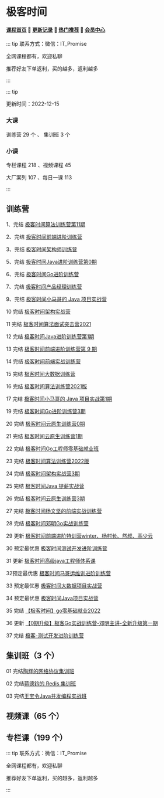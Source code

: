 # 极客时间

#### [**课程首页**](../../README.md) 💖 [**更新记录**](./gxjl-2023.md) 💖 [**热门推荐**](./rmtj.md) 💖 [**会员中心**](./vip.md)

::: tip
联系方式：微信：IT_Promise

全网课程都有，欢迎私聊

推荐好友下单返利，买的越多，返利越多

:::

::: tip

更新时间：2022-12-15

### 大课

训练营 29 个 、 集训班 3 个

### 小课

专栏课程 218 、视频课程 45

大厂案列 107 、每日一课 113

:::

## 训练营

1、完结 [极客时间算法训练营第11期](https://time.geekbang.org/college/algorithm/100034301)

2、完结 [极客时间前端进阶训练营](https://u.geekbang.org/subject/fe/100044701)

3、完结 [极客时间架构师训练营](https://u.geekbang.org/subject/arch/1000388)

5、完结 [极客时间Java进阶训练营第0期](https://u.geekbang.org/subject/java/1000579)

6、完结 [极客时间Go进阶训练营](https://u.geekbang.org/subject/go/1000607)

7、完结 [极客时间产品经理训练营](https://u.geekbang.org/subject/pm)

9、完结 [极客时间小马哥的 Java 项目实战营](https://u.geekbang.org/subject/java2nd/1000675)

10 完结 [极客时间架构实战营](https://u.geekbang.org/subject/arch2nd)

11 完结 [极客时间算法面试突击营2021](https://u.geekbang.org/subject/algorithm2nd/)

12 完结 [极客时间Java进阶训练营第1期](https://u.geekbang.org/subject/arch2nd)

13 完结 [极客时间前端进阶训练营第 9 期](https://u.geekbang.org/subject/fe)

14 完结 [极客时间前端实战训练营](https://u.geekbang.org/subject/fe2nd)

15 完结 [极客时间大数据训练营](https://u.geekbang.org/subject/bigdata)

16 完结 [极客时间算法训练营2021版](https://u.geekbang.org/subject/algorithm3rd)

17 完结 [极客时间小马哥的 Java 项目实战第1期](https://u.geekbang.org/subject/java2nd/1000675)

19 完结 [极客时间Go进阶训练营3期](https://u.geekbang.org/subject/go/1000607)

20 完结 [极客时间云原生训练营0期](https://u.geekbang.org/subject/cloudnative)

21 完结 [极客时间云原生训练营1期](https://u.geekbang.org/subject/cloudnative)

22 完结 [极客时间Go工程师零基础就业班](https://u.geekbang.org/subject/basicgo)

23 完结 [极客时间算法训练营2022版](https://u.geekbang.org/subject/algorithm3rd)

24 完结 [极客时间架构实战营3期](https://u.geekbang.org/subject/arch2nd)

25 完结 [极客时间Java 提薪实战营](https://u.geekbang.org/subject/java3rd)

26 完结 [极客时间云原生训练营3期](https://u.geekbang.org/subject/cloudnative)

27 完结 [极客时间杨文坚的前端实战训练营](https://u.geekbang.org/subject/fe3rd)

28 完结 [极客时间邓明Go实战训练营](https://u.geekbang.org/subject/go2nd)

29 更新 [极客时间前端进阶特训营winter、杨村长、然叔、高少云](https://u.geekbang.org/subject/fe4th)

30 预定最优惠 [极客时间测试开发进阶训练营](https://u.geekbang.org/subject/test)

31 更新 [极客时间高级java工程师体系课](https://u.geekbang.org/subject/java4th)

32预定最优惠 [极客时间马哥运维训进阶训练营](https://u.geekbang.org/subject/intro/1001198)

33 预定最优惠 [极客时间大数据项目实战营](https://time.geekbang.org/activity/promo?page_name=page_526)

34 预定最优惠 [极客时间Java项目实战营](https://u.geekbang.org/subject/intro/1003093)

35 完结 [【极客时间】go零基础就业2022](https://u.geekbang.org/subject/basicgo)

36 更新 [【0期升级】极客Go实战训练营-邓明主讲-全新升级第一期](https://u.geekbang.org/subject/go2nd)

37 完结 [极客-测试开发进阶训练营](https://u.geekbang.org/subject/go2nd)

## 集训班（3 个）

01 完结[陶辉的网络协议集训班](https://time.geekbang.org/course/intro/100070201)

02 完结[蒋德钧的 Redis 集训班](https://time.geekbang.org/course/intro/396)

03 完结[王宝令Java并发编程实战班](https://time.geekbang.org/column/intro/405)



## 视频课（65 个）



## 专栏课（199 个）

::: tip
联系方式：微信：IT_Promise

全网课程都有，欢迎私聊

推荐好友下单返利，买的越多，返利越多

:::